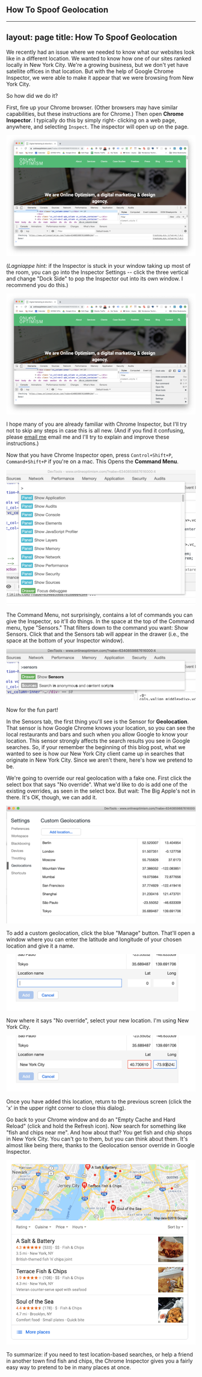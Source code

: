 ## How To Spoof Geolocation

---
layout: page
title: How To Spoof Geolocation
---
We recently had an issue where we needed to know what our websites look like in a different location. We wanted to know how one of our sites ranked locally in New York City. We're a growing business, but we don't yet have satellite offices in that location. But with the help of Google Chrome Inspector, we were able to make it appear that we were browsing from New York City.

So how did we do it?

First, fire up your Chrome browser. (Other browsers may have similar capabilities, but these instructions are for Chrome.) Then open **Chrome Inspector**. I typically do this by simply right- clicking on a web page, anywhere, and selecting `Inspect`. The inspector will open up on the page.

![Chrome Inspector, docked in the window](images/geodockinwindow.png) 

(*Lagniappe hint:* if the Inspector is stuck in your window taking up most of the room, you can go into the Inspector Settings -- click the three vertical  and change "Dock Side" to pop the Inspector out into its own window. I recommend you do this.)

![Chrome Insector Settings](images/geodockinwindoweditboxopen.png) 

I hope many of you are already familiar with Chrome Inspector, but I'll try not to skip any steps in case this is all new. (And if you find it confusing, please [email me](mailto:david@onlineoptimism.com) email me and I'll try to explain and improve these instructions.)

Now that you have Chrome Inspector open, press `Control+Shift+P`, `Command+Shift+P` if you're on a mac. This Opens the **Command Menu**. 

![Chrome Inspector Command Menu](images/geocommandmenuopened.png) 

The Command Menu, not surprisingly, contains a lot of commands you can give the Inspector, so it'll do things. In the space at the top of the Command menu, type "Sensors." That filters down to the command you want: Show Sensors. Click that and the Sensors tab will appear in the drawer (i.e., the space at the bottom of your Inspector window).

![Type Sensors to filter to the command you need...](images/geofilteredtosensors.png) 

Now for the fun part!

In the Sensors tab, the first thing you'll see is the Sensor for **Geolocation**. That sensor is how Google Chrome knows your location, so you can see the local restaurants and bars and such when you allow Google to know your location. This sensor strongly affects the search results you see in Google searches. So, if your remember the beginning of this blog post, what we wanted to see is how our New York City client came up in searches that originate in New York City. Since we aren't there, here's how we pretend to be.

We're going to override our real geolocation with a fake one. First click the select box that says "No override". What we'd like to do is add one of the existing overrides, as seen in the select box. But wait: The Big Apple's not in there. It's OK, though, we can add it.

![Geolocation default overrides](images/geocustomlocations.png) 


To add a custom geolocation, click the blue "Manage" button. That'll open a window where you can enter the latitude and longitude of your chosen location and give it a name. 

![Add a custom geolocation](images/geoabouttoeditlocation.png) 

Now where it says "No override", select your new location. I'm using New York City.

![paste in your latitude and longitude, and give it a name](images/geoeditlocation.png) 

Once you have added this location, return to the previous screen (click the 'x' in the upper right corner to close this dialog).

Go back to your Chrome window and do an "Empty Cache and Hard Reload" (click and hold the Refresh icon). Now search for something like "fish and chips near me". And how about that? You get fish and chip shops in New York City. You can't go to them, but you can think about them. It's almost like being there, thanks to the Geolocation sensor override in Google Inspector.

![faraway fish n chips](images/geofishnchipsmapbox.png) 

To summarize: if you need to test location-based searches, or help a friend in another town find fish and chips, the Chrome Inspector gives you a fairly easy way to pretend to be in many places at once. 


